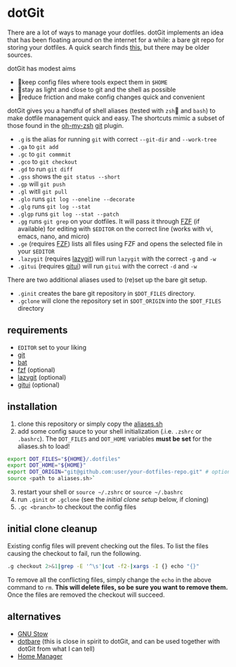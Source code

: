 # dotGit

There are a lot of ways to manage your dotfiles. dotGit implements an idea that has been floating around on the internet for a while: a bare git repo for storing your dotfiles. A quick search finds [this](https://news.ycombinator.com/item?id=11070797), but there may be older sources.

dotGit has modest aims
- 🏡keep config files where tools expect them in `$HOME`
- 🐚stay as light and close to git and the shell as possible
- 🚀reduce friction and make config changes quick and convenient

dotGit gives you a handful of shell aliases (tested with `zsh`🐚 and `bash`) to make dotfile management quick and easy. The shortcuts mimic a subset of those found in the [oh-my-zsh](https://github.com/ohmyzsh/ohmyzsh) [git](https://github.com/ohmyzsh/ohmyzsh/tree/master/plugins/git) plugin.

- `.g` is the alias for running `git` with correct `--git-dir` and `--work-tree`
- `.ga` to `git add`
- `.gc` to `git commmit`
- `.gco` to `git checkout`
- `.gd` to run `git diff`
- `.gss` shows the `git status --short`
- `.gp` will `git push`
- `.gl` witll `git pull`
- `.glo` runs `git log --oneline --decorate `
- `.glg` runs `git log --stat`
- `.glgp` runs `git log --stat --patch`
- `.gg` runs `git grep` on your dotfiles. It will pass it through  [FZF](https://github.com/junegunn/fzf) (if available) for editing with `$EDITOR` on the correct line (works with vi, emacs, nano, and micro)
- `.ge` (requires [FZF](https://github.com/junegunn/fzf)) lists all files using FZF and opens the selected file in your  `$EDITOR`
- `.lazygit` (requires [lazygit](https://github.com/jesseduffield/lazygit)) will run `lazygit` with the correct `-g` and `-w`
- `.gitui` (requires [gitui](https://github.com/extrawurst/gitui)) will run `gitui` with the correct `-d` and `-w`

There are two additional aliases used to (re)set up the bare git setup.
- `.ginit` creates the bare git repository in `$DOT_FILES` directory.
- `.gclone` will clone the repository set in `$DOT_ORIGIN` into the `$DOT_FILES` directory

## requirements

- `EDITOR` set to your liking 
- [git](https://git-scm.com/)
- [bat](https://github.com/sharkdp/bat)
- [fzf](https://github.com/junegunn/fzf) (optional)
- [lazygit](https://github.com/jesseduffield/lazygit) (optional)
- [gitui](https://github.com/extrawurst/gitui) (optional)

## installation

1. clone this repository or simply copy the [aliases.sh](./aliases.sh)
2. add some config sauce to your shell initialization (.i.e. `.zshrc` or `.bashrc`). The `DOT_FILES` and `DOT_HOME` variables **must be set** for the aliases.sh to load!
  ```bash
  export DOT_FILES="${HOME}/.dotfiles"
  export DOT_HOME="${HOME}"
  export DOT_ORIGIN="git@github.com:user/your-dotfiles-repo.git" # optional
  source <path to aliases.sh>`
  ```
3. restart your shell or `source ~/.zshrc` or `source ~/.bashrc`
4. run `.ginit` or `.gclone` (see the *initial clone setup* below, if cloning)
5. `.gc <branch>` to checkout the config files


## initial clone cleanup

Existing config files will prevent checking out the files. To list the files causing the checkout to fail, run the following.

```bash
.g checkout 2>&1|grep -E '^\s'|cut -f2-|xargs -I {} echo "{}"
```

To remove all the conflicting files, simply change the `echo` in the above command to `rm`. **This will delete files, so be sure you want to remove them.** Once the files are removed the checkout will succeed.


## alternatives

- [GNU Stow](https://www.gnu.org/software/stow)
- [dotbare](https://github.com/kazhala/dotbare) (this is close in spirit to dotGit, and can be used together with dotGit from what I can tell)
- [Home Manager](https://github.com/nix-community/home-manager)
